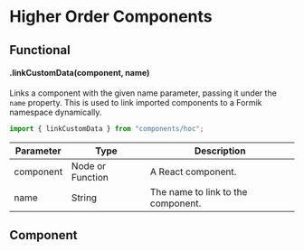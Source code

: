 # Higher Order Components

## Functional

#### .linkCustomData(component, name) 

Links a component with the given name parameter, passing it under the `name` property. This is used to link imported components to a Formik namespace dynamically.

```js
import { linkCustomData } from "components/hoc";
```

| Parameter | Type             | Description                        |
|-----------|------------------|------------------------------------|
| component | Node or Function | A React component.                 |
| name      | String           | The name to link to the component. |


## Component